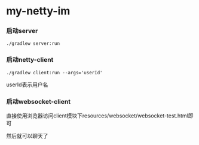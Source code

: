 # my-netty-im

### 启动server

`./gradlew server:run`

### 启动netty-client

`./gradlew client:run --args='userId'`

userId表示用户名

### 启动websocket-client

直接使用浏览器访问client模块下resources/websocket/websocket-test.html即可

然后就可以聊天了